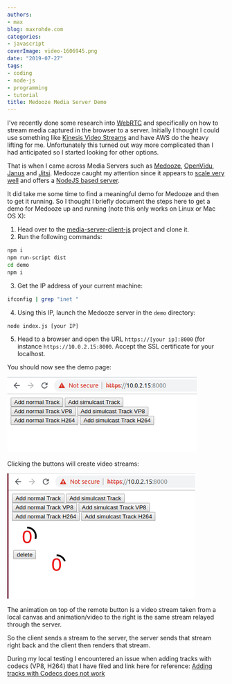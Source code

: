 ```yaml
---
authors:
- max
blog: maxrohde.com
categories:
- javascript
coverImage: video-1606945.png
date: "2019-07-27"
tags:
- coding
- node-js
- programming
- tutorial
title: Medooze Media Server Demo
---
```


I've recently done some research into [WebRTC](https://webrtc.org/) and specifically on how to stream media captured in the browser to a server. Initially I thought I could use something like [Kinesis Video Streams](https://aws.amazon.com/kinesis/video-streams/) and have AWS do the heavy lifting for me. Unfortunately this turned out way more complicated than I had anticipated so I started looking for other options.

That is when I came across Media Servers such as [Medooze](http://www.medooze.com/), [OpenVidu](https://openvidu.io/), [Janus](https://janus.conf.meetecho.com/index.html) and [Jitsi](https://jitsi.org/). Medooze caught my attention since it appears to [scale very well](https://uploads-ssl.webflow.com/5c6853c495409838d874a0d2/5cbed66cae2b88609106befa_IPTComm_2018_LoadTesting-12%5B23229%5D.pdf) and offers a [NodeJS based server](https://github.com/medooze/media-server-node).

It did take me some time to find a meaningful demo for Medooze and then to get it running. So I thought I briefly document the steps here to get a demo for Medooze up and running (note this only works on Linux or Mac OS X):

1. Head over to the [media-server-client-js](https://github.com/medooze/media-server-client-js) project and clone it.
2. Run the following commands:

```bash
npm i
npm run-script dist
cd demo
npm i
```

3. Get the IP address of your current machine:

```bash
ifconfig | grep "inet "
```

4. Using this IP, launch the Medooze server in the `demo` directory:

```
node index.js [your IP]
```

5. Head to a browser and open the URL `https://[your ip]:8000` (for instance `https://10.0.2.15:8000`. Accept the SSL certificate for your localhost.

You should now see the demo page:

![](images/demo1.png)

Clicking the buttons will create video streams:

![](images/demo3.png)

The animation on top of the remote button is a video stream taken from a local canvas and animation/video to the right is the same stream relayed through the server.

So the client sends a stream to the server, the server sends that stream right back and the client then renders that stream.

During my local testing I encountered an issue when adding tracks with codecs (VP8, H264) that I have filed and link here for reference: [Adding tracks with Codecs does not work](https://github.com/medooze/media-server-client-js/issues/5)